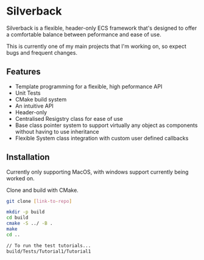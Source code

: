 # Silverback

Silverback is a flexible, header-only ECS framework that's designed to offer a comfortable balance between
peformance and ease of use. 

This is currently one of my main projects that I'm working on, so expect bugs and frequent changes.



## Features

- Template programming for a flexible, high peformance API
- Unit Tests
- CMake build system
- An intuitive API
- Header-only
- Centralised Resigstry class for ease of use
- Base class pointer system to support virtually any object as components without having 
  to use inheritance
- Flexible System class integration with custom user defined callbacks


## Installation

Currently only supporting MacOS, with windows support currently being worked on.

Clone and build with CMake.

```bash
git clone [link-to-repo]

mkdir -p build
cd build
cmake -S ../ -B .
make
cd ..

// To run the test tutorials...
build/Tests/Tutorial1/Tutorial1
```
    